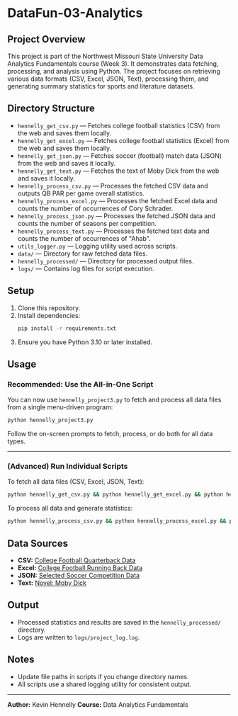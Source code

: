 

# DataFun-03-Analytics

## Project Overview

This project is part of the Northwest Missouri State University Data Analytics Fundamentals course (Week 3). It demonstrates data fetching, processing, and analysis using Python. The project focuses on retrieving various data formats (CSV, Excel, JSON, Text), processing them, and generating summary statistics for sports and literature datasets.

## Directory Structure

- `hennelly_get_csv.py` — Fetches college football statistics (CSV) from the web and saves them locally.
- `hennelly_get_excel.py` — Fetches college football statistics (Excel) from the web and saves them locally.
- `hennelly_get_json.py` — Fetches soccer (football) match data (JSON) from the web and saves it locally.
- `hennelly_get_text.py` — Fetches the text of Moby Dick from the web and saves it locally.
- `hennelly_process_csv.py` — Processes the fetched CSV data and outputs QB PAR per game overall statistics.
- `hennelly_process_excel.py` — Processes the fetched Excel data and counts the number of occurrences of Cory Schrader.
- `hennelly_process_json.py` — Processes the fetched JSON data and counts the number of seasons per competition.
- `hennelly_process_text.py` — Processes the fetched text data and counts the number of occurrences of "Ahab".
- `utils_logger.py` — Logging utility used across scripts.
- `data/` — Directory for raw fetched data files.
- `hennelly_processed/` — Directory for processed output files.
- `logs/` — Contains log files for script execution.

## Setup

1. Clone this repository.
2. Install dependencies:
   ```bash
   pip install -r requirements.txt
   ```
3. Ensure you have Python 3.10 or later installed.

## Usage


### Recommended: Use the All-in-One Script

You can now use `hennelly_project3.py` to fetch and process all data files from a single menu-driven program:

```bash
python hennelly_project3.py
```

Follow the on-screen prompts to fetch, process, or do both for all data types.

---

### (Advanced) Run Individual Scripts

To fetch all data files (CSV, Excel, JSON, Text):

```bash
python hennelly_get_csv.py && python hennelly_get_excel.py && python hennelly_get_json.py && python hennelly_get_text.py
```

To process all data and generate statistics:

```bash
python hennelly_process_csv.py && python hennelly_process_excel.py && python hennelly_process_json.py && python hennelly_process_text.py
```

## Data Sources


- **CSV:** [College Football Quarterback Data](https://raw.githubusercontent.com/Neil-Paine-1/College-Football-QB-PAR/main/historical-QB-PAR-seasons.csv)
- **Excel:** [College Football Running Back Data](https://raw.githubusercontent.com/Cap110100/College-Football-Analysis/main/All_stats.xlsx)
- **JSON:** [Selected Soccer Competition Data](https://raw.githubusercontent.com/statsbomb/open-data/refs/heads/master/data/competitions.json)
- **Text:** [Novel: Moby Dick](https://www.gutenberg.org/cache/epub/2701/pg2701.txt)

## Output

- Processed statistics and results are saved in the `hennelly_processed/` directory.
- Logs are written to `logs/project_log.log`.

## Notes

- Update file paths in scripts if you change directory names.
- All scripts use a shared logging utility for consistent output.

---
**Author:** Kevin Hennelly
**Course:** Data Analytics Fundamentals
